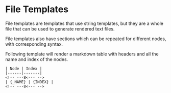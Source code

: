 # File Templates

File templates are templates that use string templates, but they are a whole file that can be used to generate rendered text files.

File templates also have sections which can be repeated for different nodes, with corresponding syntax.

Following template will render a markdown table with headers and all the name and index of the nodes.

```stp
| Node | Index |
|------|-------|
<!-- ---8<--- -->
| {_NAME} | {INDEX} |
<!-- ---8<--- -->
```

